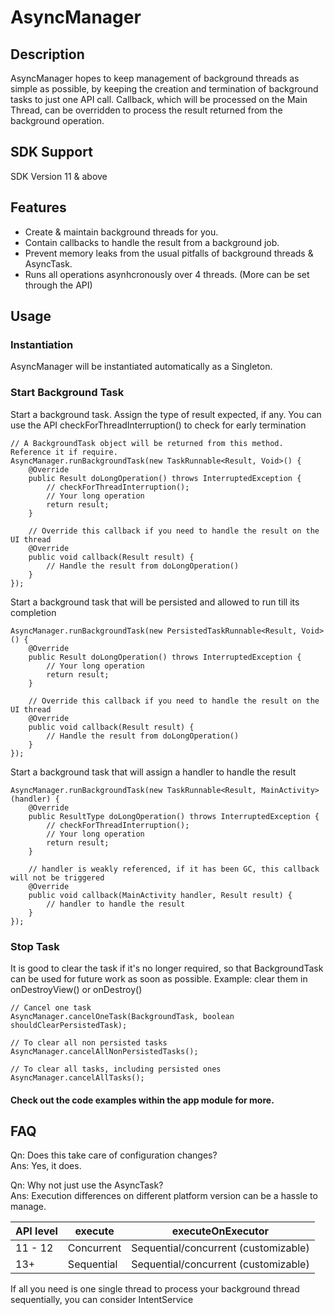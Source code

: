 # AsyncManager
## Description
AsyncManager hopes to keep management of background threads as simple as possible, 
by keeping the creation and termination of background tasks to just one API call.
Callback, which will be processed on the Main Thread, can be overridden to 
process the result returned from the background operation.

## SDK Support
SDK Version 11 & above

## Features
* Create & maintain background threads for you.
* Contain callbacks to handle the result from a background job.
* Prevent memory leaks from the usual pitfalls of background threads & AsyncTask.
* Runs all operations asynhcronously over 4 threads. (More can be set through the API)

## Usage 
### Instantiation
AsyncManager will be instantiated automatically as a Singleton.

### Start Background Task
Start a background task. Assign the type of result expected, if any. 
You can use the API checkForThreadInterruption() to check for early termination
```
// A BackgroundTask object will be returned from this method. Reference it if require.
AsyncManager.runBackgroundTask(new TaskRunnable<Result, Void>() {
    @Override
    public Result doLongOperation() throws InterruptedException {
        // checkForThreadInterruption();
        // Your long operation
        return result;
    }
    
    // Override this callback if you need to handle the result on the UI thread
    @Override
    public void callback(Result result) {
        // Handle the result from doLongOperation()
    }
});
```

Start a background task that will be persisted and allowed to run till its completion
```
AsyncManager.runBackgroundTask(new PersistedTaskRunnable<Result, Void>() {
    @Override
    public Result doLongOperation() throws InterruptedException {
        // Your long operation
        return result;
    }
    
    // Override this callback if you need to handle the result on the UI thread
    @Override
    public void callback(Result result) {
        // Handle the result from doLongOperation()
    }
});
```

Start a background task that will assign a handler to handle the result
```
AsyncManager.runBackgroundTask(new TaskRunnable<Result, MainActivity>(handler) {
    @Override
    public ResultType doLongOperation() throws InterruptedException {
        // checkForThreadInterruption();
        // Your long operation
        return result;
    }
    
    // handler is weakly referenced, if it has been GC, this callback will not be triggered
    @Override
    public void callback(MainActivity handler, Result result) {
        // handler to handle the result
    }
});
```

### Stop Task
It is good to clear the task if it's no longer required, so that BackgroundTask 
can be used for future work as soon as possible. 
Example: clear them in onDestroyView() or onDestroy()
```
// Cancel one task
AsyncManager.cancelOneTask(BackgroundTask, boolean shouldClearPersistedTask);

// To clear all non persisted tasks
AsyncManager.cancelAllNonPersistedTasks();

// To clear all tasks, including persisted ones
AsyncManager.cancelAllTasks();
```
#### Check out the code examples within the app module for more.

## FAQ
Qn: Does this take care of configuration changes?<br />
Ans: Yes, it does.

Qn: Why not just use the AsyncTask?<br />
Ans: Execution differences on different platform version can be a hassle to manage. 

API level | execute | executeOnExecutor
--- | --- | ---
11 - 12 | Concurrent | Sequential/concurrent (customizable)
13+ | Sequential | Sequential/concurrent (customizable)
If all you need is one single thread to process your background thread sequentially, you can consider IntentService
